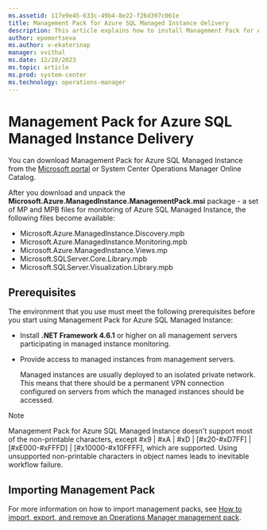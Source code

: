 ```yaml
---
ms.assetid: 117e9e45-633c-49b4-8e22-f26d397c061e
title: Management Pack for Azure SQL Managed Instance delivery
description: This article explains how to install Management Pack for Azure SQL Managed Instance
author: epomortseva
ms.author: v-ekaterinap
manager: vvithal
ms.date: 12/28/2023
ms.topic: article
ms.prod: system-center
ms.technology: operations-manager
---
```


# Management Pack for Azure SQL Managed Instance Delivery

You can download Management Pack for Azure SQL Managed Instance from the [Microsoft portal](https://www.microsoft.com/download/details.aspx?id=101203) or System Center Operations Manager Online Catalog.

After you download and unpack the **Microsoft.Azure.ManagedInstance.ManagementPack.msi** package - a set of MP and MPB files for monitoring of Azure SQL Managed Instance, the following files become available:

- Microsoft.Azure.ManagedInstance.Discovery.mpb
- Microsoft.Azure.ManagedInstance.Monitoring.mpb
- Microsoft.Azure.ManagedInstance.Views.mp
- Microsoft.SQLServer.Core.Library.mpb
- Microsoft.SQLServer.Visualization.Library.mpb

## Prerequisites

The environment that you use must meet the following prerequisites before you start using Management Pack for Azure SQL Managed Instance:

- Install **.NET Framework 4.6.1** or higher on all management servers participating in managed instance monitoring.

- Provide access to managed instances from management servers.

    Managed instances are usually deployed to an isolated private network. This means that there should be a permanent VPN connection configured on servers from which the managed instances should be accessed.

> [!NOTE]
> Management Pack for Azure SQL Managed Instance doesn't support most of the non-printable characters, except #x9 | #xA | #xD | [#x20-#xD7FF] | [#xE000-#xFFFD] | [#x10000-#x10FFFF], which are supported. Using unsupported non-printable characters in object names leads to inevitable workflow failure.

## Importing Management Pack

For more information on how to import management packs, see [How to import, export, and remove an Operations Manager management pack](manage-mp-import-remove-delete.md).
